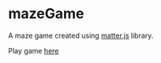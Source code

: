 # mazeGame

A maze game created using [matter.js](https://brm.io/matter-js/) library. 

Play game [here]()



